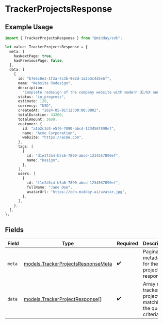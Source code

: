# TrackerProjectsResponse

## Example Usage

```typescript
import { TrackerProjectsResponse } from "@midday/sdk";

let value: TrackerProjectsResponse = {
  meta: {
    hasNextPage: true,
    hasPreviousPage: false,
  },
  data: [
    {
      id: "b7e6c8e2-1f2a-4c3b-9e2d-1a2b3c4d5e6f",
      name: "Website Redesign",
      description:
        "Complete redesign of the company website with modern UI/UX and improved performance",
      status: "in_progress",
      estimate: 120,
      currency: "USD",
      createdAt: "2024-05-01T12:00:00.000Z",
      totalDuration: 43200,
      totalAmount: 3600,
      customer: {
        id: "a1b2c3d4-e5f6-7890-abcd-1234567890ef",
        name: "Acme Corporation",
        website: "https://acme.com",
      },
      tags: [
        {
          id: "d1e2f3a4-b5c6-7890-abcd-1234567890ef",
          name: "Design",
        },
      ],
      users: [
        {
          id: "f1e2d3c4-b5a6-7890-abcd-1234567890ef",
          fullName: "Jane Doe",
          avatarUrl: "https://cdn.midday.ai/avatar.jpg",
        },
      ],
    },
  ],
};
```

## Fields

| Field                                                                          | Type                                                                           | Required                                                                       | Description                                                                    |
| ------------------------------------------------------------------------------ | ------------------------------------------------------------------------------ | ------------------------------------------------------------------------------ | ------------------------------------------------------------------------------ |
| `meta`                                                                         | [models.TrackerProjectsResponseMeta](../models/trackerprojectsresponsemeta.md) | :heavy_check_mark:                                                             | Pagination metadata for the projects response                                  |
| `data`                                                                         | [models.TrackerProjectResponse](../models/trackerprojectresponse.md)[]         | :heavy_check_mark:                                                             | Array of tracker projects matching the query criteria                          |